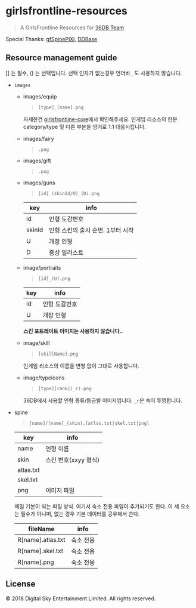# girlsfrontline-resources

> A GirlsFrontline Resources for [36DB Team](https://github.com/36base)

Special Thanks: [gfSpinePiXi](https://github.com/cullus/gfSpinePiXi), [DDBase](http://ddb.kirsi.moe/)

## Resource management guide

[] 는 필수, () 는 선택입니다. 선택 인자가 없는경우 언더바`_` 도 사용하지 않습니다.

- `images`
    * images/equip
        > `[type]_[name].png`
        
        자세한건 [girlsfrontline-core](https://github.com/36base/girlsfrontline-core#main)에서 확인해주세요. 인게임 리소스의 한문 category/type 및 다른 부분을 영어로 1:1 대응시킵니다.

    * images/fairy
        > `.png`

    * images/gift
        > `.png`
    
    * images/guns
        > `[id]_(skinId/U)_(D).png`

        key | info
        ---|---
        id | 인형 도감번호
        skinId | 인형 스킨의 출시 순번. 1부터 시작
        U | 개장 인형
        D | 중상 일러스트

    * image/portraits
        > `[id]_(U).png`

        key | info
        ---|---
        id | 인형 도감번호
        U | 개장 인형

        **스킨 포트레이트 이미지는 사용하지 않습니다..**

    * image/skill
        > `[skillName].png`

        인게임 리소스의 이름을 변형 없이 그대로 사용합니다.
    * image/typeicons
        > `[type][rank](_r).png`
        
        36DB에서 사용할 인형 종류/등급별 이미지입니다. `_r`은 속이 투명합니다.
- spine
    > `[name]/[name]_(skin).[atlas.txt|skel.txt|png]`

    key | info
    ---|---
    name | 인형 이름
    skin | 스킨 번호(xxyy 형식)
    atlas.txt | 
    skel.txt | 
    png | 이미지 파일

    제일 기본이 되는 파일 방식. 여기서 숙소 전용 파일이 추가되기도 한다.
    이 세 요소는 필수가 아니며, 없는 경우 기본 데이터를 공유해서 쓴다.

    fileName | info
    ---|---
    R[name].atlas.txt | 숙소 전용
    R[name].skel.txt | 숙소 전용
    R[name].png | 숙소 전용
        

## License
© 2018 Digital Sky Entertainment Limited. All rights reserved.

